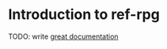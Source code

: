 # Introduction to ref-rpg

TODO: write [great documentation](http://jacobian.org/writing/great-documentation/what-to-write/)
